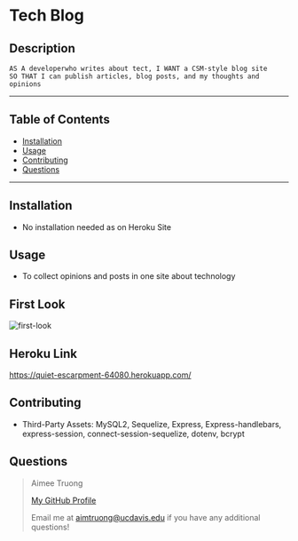 # Tech Blog


## Description
    AS A developerwho writes about tect, I WANT a CSM-style blog site
    SO THAT I can publish articles, blog posts, and my thoughts and opinions

---

## Table of Contents
- [Installation](#installation)
- [Usage](#usage)
- [Contributing](#contributing)
- [Questions](#questions)

---

## Installation
- No installation needed as on Heroku Site


## Usage
- To collect opinions and posts in one site about technology


## First Look
![first-look](https://user-images.githubusercontent.com/95596045/160992199-54722e6d-d484-429c-8ef0-b1f5af1a72cf.JPG)

## Heroku Link
https://quiet-escarpment-64080.herokuapp.com/

## Contributing
- Third-Party Assets: MySQL2, Sequelize, Express, Express-handlebars, express-session, connect-session-sequelize, dotenv, bcrypt


## Questions
>Aimee Truong
>
>[My GitHub Profile](https://github.com/aimtruong)
>
>Email me at aimtruong@ucdavis.edu if you have any additional questions!

    
